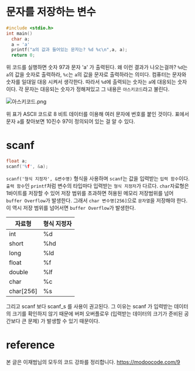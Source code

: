 # 문자를 저장하는 변수

```C
#include <stdio.h>
int main()
  char a;
  a = 'a'
  printf("a의 값과 들어있는 문자는? %d %c\n",a, a);
  return 0;

```

위 코드를 실행하면 숫자 97과 문자 'a' 가 출력된다.
왜 이런 결과가 나오는걸까?
`%d`는 `a`의 값을 숫자로 출력하라, `%c`는 `a`의 값을 문자로 출력하라는 의미다.
컴퓨터는 문자와 숫자를 일대일 대응 시켜서 생각한다. 따라서 `%d`에 출력되는 숫자는 `a`에 대응되는 숫자이다.
각 문자는 대응되는 숫자가 정해져있고 그 내용은 `아스키코드`라고 불린다.

![아스키코드.png](https://images.velog.io/post-images/jjewqm/ede91e20-46ee-11ea-a334-95705e7d6ce1/아스키코드.png)

위 표가 ASCII 코드로 8 비트 데이터를 이용해 여러 문자에 번호를 붙인 것이다.
표에서 문자 `a`를 찾아보면 10진수 97이 정의되어 있는 걸 알 수 있다.

# scanf

```c
float a;
scanf('%f', &a);
```

`scanf('형식 지정자', &변수명)` 형식을 사용하며
`scanf`는 값을 입력받는 `입력 함수`이다.
`출력 함수`인 `printf`처럼 변수의 타입마다 입력받는 `형식 지정자`가 다르다.
`char`자료형은 1바이트를 저장할 수 있어 저장 범위를 초과하면 허용된 메모리 저장범위를 넘어 `buffer Overflow`가 발생한다.
그래서 `char 변수명[256]`으로 `문자열`을 저장해야 한다. 이 역시 저장 범위를 넘어서면 `buffer Overflow`가 발생한다.

| 자료형    | 형식 지정자 |
| --------- | ----------- |
| int       | %d          |
| short     | %hd         |
| long      | %ld         |
| float     | %f          |
| double    | %lf         |
| char      | %c          |
| char[256] | %s          |

그리고 scanf 보다 scanf_s 를 사용이 권고된다. 그 이유는 scanf 가 입력받는 데이터의 크기를 확인하지 않기 때문에 버퍼 오버플로우 (입력받는 데이터의 크기가 준비된 공간보다 큰 문제) 가 발생할 수 있기 때문이다.

# reference

본 글은 이재범님의 모두의 코드 강좌를 정리합니다.
https://modoocode.com/9
